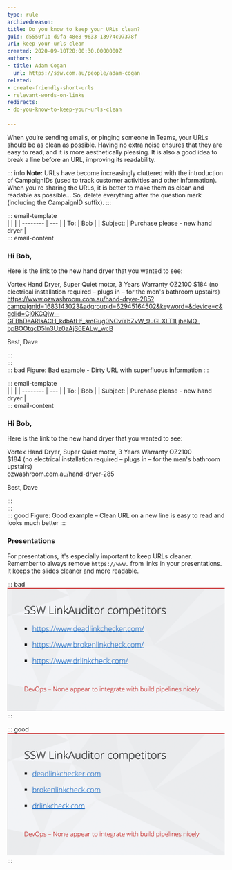 ```yaml
---
type: rule
archivedreason: 
title: Do you know to keep your URLs clean?
guid: d5550f1b-d9fa-48e8-9633-13974c97378f
uri: keep-your-urls-clean
created: 2020-09-10T20:00:30.0000000Z
authors:
- title: Adam Cogan
  url: https://ssw.com.au/people/adam-cogan
related: 
- create-friendly-short-urls
- relevant-words-on-links
redirects:
- do-you-know-to-keep-your-urls-clean

---
```


When you’re sending emails, or pinging someone in Teams, your URLs should be as clean as possible. Having no extra noise ensures that they are easy to read, and it is more aesthetically pleasing. It is also a good idea to break a line before an URL, improving its readability.

::: info
**Note:** URLs have become increasingly cluttered with the introduction of CampaignIDs (used to track customer activities and other information). When you're sharing the URLs, it is better to make them as clean and readable as possible... So, delete everything after the question mark (including the CampaignID suffix).
:::

::: email-template  
|          |     |
| -------- | --- |
| To:      | Bob |
| Subject: | Purchase please - new hand dryer |  
::: email-content  
### Hi Bob,  

Here is the link to the new hand dryer that you wanted to see:

Vortex Hand Dryer, Super Quiet motor, 3 Years Warranty OZ2100 
$184 (no electrical installation required – plugs in – for the men's bathroom upstairs)
https://www.ozwashroom.com.au/hand-dryer-285?campaignid=1683143023&adgroupid=62945164502&keyword=&device=c&gclid=Cj0KCQjw--GFBhDeARIsACH_kdbAtHf_smGug0NCviYbZvW_9uGLXLT1LjheMQ-bpBOOtqcD5ln3Uz0aAjS6EALw_wcB

Best,
Dave

:::  
:::  
::: bad
Figure: Bad example - Dirty URL with superfluous information
:::

::: email-template  
|          |     |
| -------- | --- |
| To:      | Bob |
| Subject: | Purchase please - new hand dryer |  
::: email-content  
### Hi Bob,  

Here is the link to the new hand dryer that you wanted to see:

Vortex Hand Dryer, Super Quiet motor, 3 Years Warranty OZ2100  
$184 (no electrical installation required – plugs in – for the men's bathroom upstairs)  
ozwashroom.com.au/hand-dryer-285

Best,
Dave

:::  
:::  
::: good
Figure: Good example – Clean URL on a new line is easy to read and looks much better
:::

### Presentations

For presentations, it's especially important to keep URLs cleaner. Remember to always remove `https://www.` from links in your presentations. It keeps the slides cleaner and more readable.

<!--endintro-->

::: bad  
![Figure: Bad example - Showing unnecessary extra noise: "https://www."](ppt-urls-bad.png)  
:::

::: good  
![Figure: Good example - Clean links in a presentation](ppt-urls-good.png)  
:::
